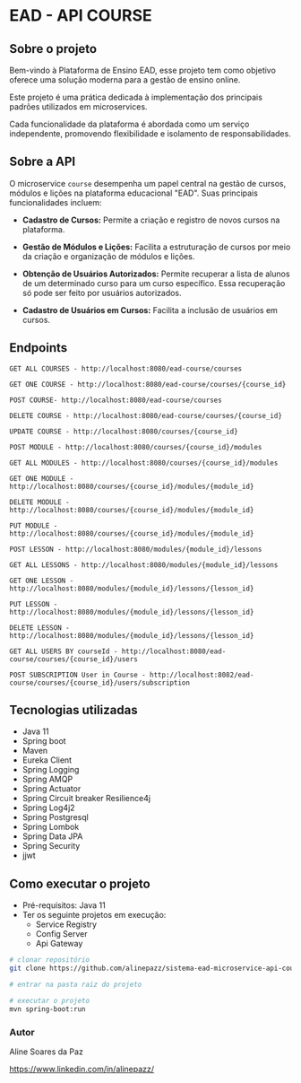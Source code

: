 # EAD - API COURSE

## Sobre o projeto
Bem-vindo à Plataforma de Ensino EAD, esse projeto tem como objetivo oferece uma solução moderna para a gestão de ensino online.

Este projeto é uma prática dedicada à implementação dos principais padrões utilizados em microservices.

Cada funcionalidade da plataforma é abordada como um serviço independente, promovendo flexibilidade e isolamento de responsabilidades.


## Sobre a API
O microservice `course` desempenha um papel central na gestão de cursos, módulos e lições na plataforma educacional "EAD". Suas principais funcionalidades incluem:

- **Cadastro de Cursos:** Permite a criação e registro de novos cursos na plataforma.

- **Gestão de Módulos e Lições:** Facilita a estruturação de cursos por meio da criação e organização de módulos e lições.

- **Obtenção de Usuários Autorizados:** Permite recuperar a lista de alunos de um determinado curso para um curso específico. Essa recuperação só pode ser feito por usuários autorizados.

- **Cadastro de Usuários em Cursos:** Facilita a inclusão de usuários em cursos.

## Endpoints

`GET ALL COURSES - http://localhost:8080/ead-course/courses`

`GET ONE COURSE - http://localhost:8080/ead-course/courses/{course_id}`

`POST COURSE- http://localhost:8080/ead-course/courses`

`DELETE COURSE - http://localhost:8080/ead-course/courses/{course_id}`

`UPDATE COURSE - http://localhost:8080/courses/{course_id}`

`POST MODULE - http://localhost:8080/courses/{course_id}/modules`

`GET ALL MODULES - http://localhost:8080/courses/{course_id}/modules`

`GET ONE MODULE - http://localhost:8080/courses/{course_id}/modules/{module_id}`

`DELETE MODULE - http://localhost:8080/courses/{course_id}/modules/{module_id}`

`PUT MODULE - http://localhost:8080/courses/{course_id}/modules/{module_id}`

`POST LESSON - http://localhost:8080/modules/{module_id}/lessons`

`GET ALL LESSONS - http://localhost:8080/modules/{module_id}/lessons`

`GET ONE LESSON - http://localhost:8080/modules/{module_id}/lessons/{lesson_id}`

`PUT LESSON - http://localhost:8080/modules/{module_id}/lessons/{lesson_id}`

`DELETE LESSON - http://localhost:8080/modules/{module_id}/lessons/{lesson_id}`

`GET ALL USERS BY courseId - http://localhost:8080/ead-course/courses/{course_id}/users`

`POST SUBSCRIPTION User in Course - http://localhost:8082/ead-course/courses/{course_id}/users/subscription`

## Tecnologias utilizadas
- Java 11
- Spring boot
- Maven
- Eureka Client
- Spring Logging
- Spring AMQP
- Spring Actuator
- Spring Circuit breaker Resilience4j
- Spring Log4j2
- Spring Postgresql
- Spring Lombok
- Spring Data JPA
- Spring Security
- jjwt

## Como executar o projeto
- Pré-requisitos: Java 11
- Ter os seguinte projetos em execução:
    - Service Registry
    - Config Server
    - Api Gateway

```bash
# clonar repositório
git clone https://github.com/alinepazz/sistema-ead-microservice-api-course.git

# entrar na pasta raiz do projeto

# executar o projeto
mvn spring-boot:run
```
### Autor
Aline Soares da Paz

https://www.linkedin.com/in/alinepazz/



